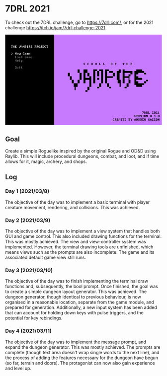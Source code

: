 # 7DRL 2021
To check out the 7DRL challenge, go to <https://7drl.com/>, or for the 2021 challenge <https://itch.io/jam/7drl-challenge-2021>.

![Screenshot of the Main Menu](https://github.com/andrewgasson/roguelike-7drl-2021/blob/master/Document/Screenshot/Day4MainMenu.png)

## Goal
Create a simple Roguelike inspired by the original Rogue and OD&D using Raylib. This will include procedural dungeons, combat, and loot, and if time allows for it, magic, archery, and shops.

## Log
### Day 1 (2021/03/8)
The objective of the day was to implement a basic terminal with player creature movement, rendering, and collisions. This was achieved.

### Day 2 (2021/03/9)
The objective of the day was to implement a view system that handles both GUI and game control. This also included drawing functions for the terminal. This was mostly achieved. The view and view-controller system was implemented. However, the terminal drawing tools are unfinished, which means views such as the prompts are also incomplete. The game and its associated default game view still runs.

### Day 3 (2021/03/10)
The objective of the day was to finish implementing the terminal draw functions and, subsequently, the bool prompt. Once finished, the goal was to create a simple dungeon layout generator. This was achieved. The dungeon generator, though identical to previous behaviour, is now organised in a reasonable location, separate from the game module, and prepared for generation. Additionally, a new input system has been added that can account for holding down keys with pulse triggers, and the potential for key rebindings.

### Day 4 (2021/03/11)
The objective of the day was to implement the message prompt, and expand the dungeon generator. This was mostly achieved. The prompts are complete (though text area doesn't wrap single words to the next line), and the process of adding the features necessary for the dungeon have begun (so far, terrain and doors). The protagonist can now also gain experience and level up.
